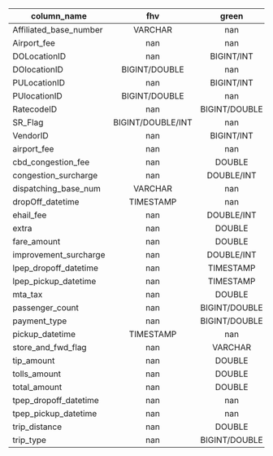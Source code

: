 | column_name            |        fhv        |     green     |     yellow    | unified_name          |
| ---------------------- | :---------------: | :-----------: | :-----------: | --------------------- |
| Affiliated_base_number |      VARCHAR      |      nan      |      nan      | affiliated_base_id    |
| Airport_fee            |        nan        |      nan      |     DOUBLE    | airport_fee           |
| DOLocationID           |        nan        |   BIGINT/INT  |   BIGINT/INT  | dropoff_location_id   |
| DOlocationID           |   BIGINT/DOUBLE   |      nan      |      nan      | dropoff_location_id   |
| PULocationID           |        nan        |   BIGINT/INT  |   BIGINT/INT  | pickup_location_id    |
| PUlocationID           |   BIGINT/DOUBLE   |      nan      |      nan      | pickup_location_id    |
| RatecodeID             |        nan        | BIGINT/DOUBLE | BIGINT/DOUBLE | rate_code_id          |
| SR_Flag                | BIGINT/DOUBLE/INT |      nan      |      nan      | shared_ride_flag      |
| VendorID               |        nan        |   BIGINT/INT  |   BIGINT/INT  | vendor_id             |
| airport_fee            |        nan        |      nan      |   DOUBLE/INT  | airport_fee           |
| cbd_congestion_fee     |        nan        |     DOUBLE    |     DOUBLE    | cbd_congestion_fee    |
| congestion_surcharge   |        nan        |   DOUBLE/INT  |   DOUBLE/INT  | congestion_surcharge  |
| dispatching_base_num   |      VARCHAR      |      nan      |      nan      | dispatch_base_id      |
| dropOff_datetime       |     TIMESTAMP     |      nan      |      nan      | dropoff_ts            |
| ehail_fee              |        nan        |   DOUBLE/INT  |      nan      | ehail_fee             |
| extra                  |        nan        |     DOUBLE    |     DOUBLE    | extra_fees            |
| fare_amount            |        nan        |     DOUBLE    |     DOUBLE    | fare_amount           |
| improvement_surcharge  |        nan        |   DOUBLE/INT  |     DOUBLE    | improvement_surcharge |
| lpep_dropoff_datetime  |        nan        |   TIMESTAMP   |      nan      | dropoff_ts            |
| lpep_pickup_datetime   |        nan        |   TIMESTAMP   |      nan      | pickup_ts             |
| mta_tax                |        nan        |     DOUBLE    |     DOUBLE    | mta_tax               |
| passenger_count        |        nan        | BIGINT/DOUBLE | BIGINT/DOUBLE | passenger_count       |
| payment_type           |        nan        | BIGINT/DOUBLE |     BIGINT    | payment_type          |
| pickup_datetime        |     TIMESTAMP     |      nan      |      nan      | pickup_ts             |
| store_and_fwd_flag     |        nan        |    VARCHAR    |    VARCHAR    | store_and_fwd_flag    |
| tip_amount             |        nan        |     DOUBLE    |     DOUBLE    | tip_amount            |
| tolls_amount           |        nan        |     DOUBLE    |     DOUBLE    | tolls_amount          |
| total_amount           |        nan        |     DOUBLE    |     DOUBLE    | total_amount          |
| tpep_dropoff_datetime  |        nan        |      nan      |   TIMESTAMP   | dropoff_ts            |
| tpep_pickup_datetime   |        nan        |      nan      |   TIMESTAMP   | pickup_ts             |
| trip_distance          |        nan        |     DOUBLE    |     DOUBLE    | trip_distance_mi      |
| trip_type              |        nan        | BIGINT/DOUBLE |      nan      | hail_service_flag     |
